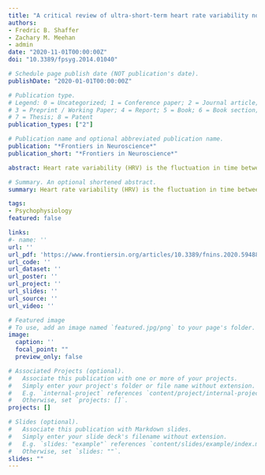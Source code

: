 ```yaml
---
title: "A critical review of ultra-short-term heart rate variability norms research"
authors:
- Fredric B. Shaffer
- Zachary M. Meehan
- admin
date: "2020-11-01T00:00:00Z"
doi: "10.3389/fpsyg.2014.01040"

# Schedule page publish date (NOT publication's date).
publishDate: "2020-01-01T00:00:00Z"

# Publication type.
# Legend: 0 = Uncategorized; 1 = Conference paper; 2 = Journal article;
# 3 = Preprint / Working Paper; 4 = Report; 5 = Book; 6 = Book section;
# 7 = Thesis; 8 = Patent
publication_types: ["2"]

# Publication name and optional abbreviated publication name.
publication: "*Frontiers in Neuroscience*"
publication_short: "*Frontiers in Neuroscience*"

abstract: Heart rate variability (HRV) is the fluctuation in time between successive heartbeats and is defined by interbeat intervals. Researchers have shown that short-term (~5-min) and long-term (≥ 24-h) HRV measurements are associated with adaptability, health, mobilization, and use of limited regulatory resources, and performance. Long-term HRV recordings predict health outcomes heart attack, stroke, and all-cause mortality. Despite the prognostic value of long-term HRV assessment, it has not been broadly integrated into mainstream medical care or personal health monitoring. Although short-term HRV measurement does not require ambulatory monitoring and the cost of long-term assessment, it is underutilized in medical care. Among the diverse reasons for the slow adoption of short-term HRV measurement is its prohibitive time cost (~5 min). Researchers have addressed this issue by investigating the criterion validity of ultra-short-term (UST) HRV measurements of less than 5-min duration compared with short-term recordings. The criterion validity of a method indicates that a novel measurement procedure produces comparable results to a currently validated measurement tool. We evaluated 28 studies that reported UST HRV features with a minimum of 20 participants, of these 17 did not investigate criterion validity and 8 primarily used correlational and/or group difference criteria. The correlational and group difference criteria were insufficient because they did not control for measurement bias. Only three studies used a limits of agreement (LOA) criterion that specified a priori an acceptable difference between novel and validated values in absolute units. Whereas the selection of rigorous criterion validity methods is essential, researchers also need to address such issues as acceptable measurement bias and control of artifacts. UST measurements are proxies of proxies. They seek to replace short-term values which, in turn, attempt to estimate long-term metrics. Further adoption of UST HRV measurements requires compelling evidence that these metrics can forecast real-world health or performance outcomes. Furthermore, a single false heartbeat can dramatically alter HRV metrics. UST measurement solutions must automatically edit artifactual interbeat interval values otherwise HRV measurements will be invalid. These are the formidable challenges that must be addressed before HRV monitoring can be accepted for widespread use in medicine and personal health care. 

# Summary. An optional shortened abstract.
summary: Heart rate variability (HRV) is the fluctuation in time between successive heartbeats and is defined by interbeat intervals. Researchers have shown that short-term (~5-min) and long-term (≥ 24-h) HRV measurements are associated with adaptability, health, mobilization, and use of limited regulatory resources, and performance. Long-term HRV recordings predict health outcomes heart attack, stroke, and all-cause mortality. Despite the prognostic value of long-term HRV assessment, it has not been broadly integrated into mainstream medical care or personal health monitoring. Although short-term HRV measurement does not require ambulatory monitoring and the cost of long-term assessment, it is underutilized in medical care. Among the diverse reasons for the slow adoption of short-term HRV measurement is its prohibitive time cost (~5 min). Researchers have addressed this issue by investigating the criterion validity of ultra-short-term (UST) HRV measurements of less than 5-min duration compared with short-term recordings. The criterion validity of a method indicates that a novel measurement procedure produces comparable results to a currently validated measurement tool. We evaluated 28 studies that reported UST HRV features with a minimum of 20 participants, of these 17 did not investigate criterion validity and 8 primarily used correlational and/or group difference criteria. The correlational and group difference criteria were insufficient because they did not control for measurement bias. Only three studies used a limits of agreement (LOA) criterion that specified a priori an acceptable difference between novel and validated values in absolute units. Whereas the selection of rigorous criterion validity methods is essential, researchers also need to address such issues as acceptable measurement bias and control of artifacts. UST measurements are proxies of proxies. They seek to replace short-term values which, in turn, attempt to estimate long-term metrics. Further adoption of UST HRV measurements requires compelling evidence that these metrics can forecast real-world health or performance outcomes. Furthermore, a single false heartbeat can dramatically alter HRV metrics. UST measurement solutions must automatically edit artifactual interbeat interval values otherwise HRV measurements will be invalid. These are the formidable challenges that must be addressed before HRV monitoring can be accepted for widespread use in medicine and personal health care. 

tags:
- Psychophysiology
featured: false

links:
#- name: ''
url: ''
url_pdf: 'https://www.frontiersin.org/articles/10.3389/fnins.2020.594880/pdf'
url_code: ''
url_dataset: ''
url_poster: ''
url_project: ''
url_slides: ''
url_source: ''
url_video: ''

# Featured image
# To use, add an image named `featured.jpg/png` to your page's folder. 
image:
  caption: ''
  focal_point: ""
  preview_only: false

# Associated Projects (optional).
#   Associate this publication with one or more of your projects.
#   Simply enter your project's folder or file name without extension.
#   E.g. `internal-project` references `content/project/internal-project/index.md`.
#   Otherwise, set `projects: []`.
projects: []

# Slides (optional).
#   Associate this publication with Markdown slides.
#   Simply enter your slide deck's filename without extension.
#   E.g. `slides: "example"` references `content/slides/example/index.md`.
#   Otherwise, set `slides: ""`.
slides: ""
---
```


